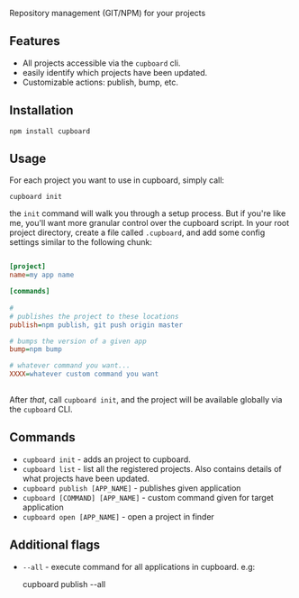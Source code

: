 Repository management (GIT/NPM) for your projects 
                                           

## Features                                
           
- All projects accessible via the `cupboard` cli.
- easily identify which projects have been updated. 
- Customizable actions: publish, bump, etc.    

## Installation 

	npm install cupboard
                             

## Usage                                   
                          
For each project you want to use in cupboard, simply call:
                                            
	cupboard init                       
	
the `init` command will walk you through a setup process. But if you're like me, you'll want more granular control over the cupboard script. In your root project directory, create a file called `.cupboard`, and add some config settings similar to the following chunk:

```ini                                           

[project]
name=my app name

[commands]    
                                                 
# 
# publishes the project to these locations
publish=npm publish, git push origin master

# bumps the version of a given app
bump=npm bump         

# whatever command you want...
XXXX=whatever custom command you want
                      

```                                                          

After *that*, call `cupboard init`, and the project will be available globally via the `cupboard` CLI.

## Commands           
                  
- `cupboard init` - adds an project to cupboard.
- `cupboard list` - list all the registered projects. Also contains details of what projects have
been updated.                                                                                   
- `cupboard publish [APP_NAME]` - publishes given application
- `cupboard [COMMAND] [APP_NAME]` - custom command given for target application
- `cupboard open [APP_NAME]` - open a project in finder
         


## Additional flags

- `--all` - execute command for all applications in cupboard. e.g: 

	cupboard publish --all

                       




                                    

